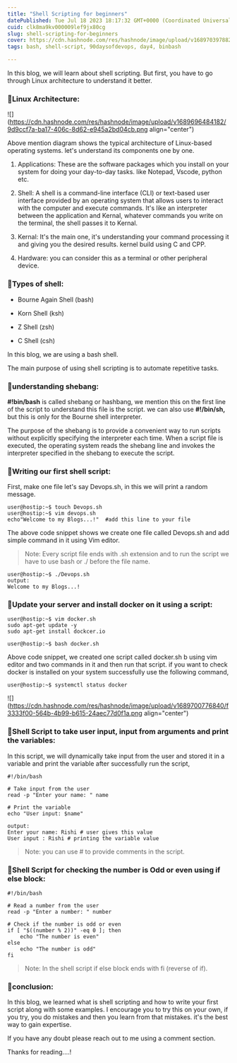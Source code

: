 ```yaml
---
title: "Shell Scripting for beginners"
datePublished: Tue Jul 18 2023 18:17:32 GMT+0000 (Coordinated Universal Time)
cuid: clk8ma9kv000009lef9jx80cg
slug: shell-scripting-for-beginners
cover: https://cdn.hashnode.com/res/hashnode/image/upload/v1689703978828/8ff87c4a-766a-4ba4-a7f9-d6eb4e19a08a.png
tags: bash, shell-script, 90daysofdevops, day4, binbash

---
```


In this blog, we will learn about shell scripting. But first, you have to go through Linux architecture to understand it better.

### 📌Linux Architecture:

![](https://cdn.hashnode.com/res/hashnode/image/upload/v1689696484182/9d9ccf7a-ba17-406c-8d62-e945a2bd04cb.png align="center")

Above mention diagram shows the typical architecture of Linux-based operating systems. let's understand its components one by one.

1. Applications: These are the software packages which you install on your system for doing your day-to-day tasks. like Notepad, Vscode, python etc.
    
2. Shell: A shell is a command-line interface (CLI) or text-based user interface provided by an operating system that allows users to interact with the computer and execute commands. It's like an interpreter between the application and Kernal, whatever commands you write on the terminal, the shell passes it to Kernal.
    
3. Kernal: It's the main one, it's understanding your command processing it and giving you the desired results. kernel build using C and CPP.
    
4. Hardware: you can consider this as a terminal or other peripheral device.
    

### 📌Types of shell:

* Bourne Again Shell (bash)
    
* Korn Shell (ksh)
    
* Z Shell (zsh)
    
* C Shell (csh)
    

In this blog, we are using a bash shell.

The main purpose of using shell scripting is to automate repetitive tasks.

### 🧐understanding shebang:

**#!bin/bash** is called shebang or hashbang, we mention this on the first line of the script to understand this file is the script. we can also use **#!/bin/sh,** but this is only for the Bourne shell interpreter.

The purpose of the shebang is to provide a convenient way to run scripts without explicitly specifying the interpreter each time. When a script file is executed, the operating system reads the shebang line and invokes the interpreter specified in the shebang to execute the script.

### 🥳Writing our first shell script:

First, make one file let's say Devops.sh, in this we will print a random message.

```plaintext
user@hostip:~$ touch Devops.sh
user@hostip:~$ vim devops.sh
echo"Welcome to my Blogs...!"  #add this line to your file
```

The above code snippet shows we create one file called Devops.sh and add simple command in it using Vim editor.

> Note: Every script file ends with .sh extension and to run the script we have to use bash or ./ before the file name.

```plaintext
user@hostip:~$ ./Devops.sh
output:
Welcome to my Blogs...!
```

### 📌Update your server and install docker on it using a script:

```plaintext
user@hostip:~$ vim docker.sh
sudo apt-get update -y
sudo apt-get install dockcer.io

user@hostip:~$ bash docker.sh
```

Above code snippet, we created one script called docker.sh b using vim editor and two commands in it and then run that script. if you want to check docker is installed on your system successfully use the following command,

```plaintext
user@hostip:~$ systemctl status docker
```

![](https://cdn.hashnode.com/res/hashnode/image/upload/v1689700776840/f3333f00-564b-4b99-b615-24aec77d0f1a.png align="center")

### 📌Shell Script to take user input, input from arguments and print the variables:

In this script, we will dynamically take input from the user and stored it in a variable and print the variable after successfully run the script,

```plaintext
#!/bin/bash

# Take input from the user
read -p "Enter your name: " name

# Print the variable
echo "User input: $name"

output:
Enter your name: Rishi # user gives this value
User input : Rishi # printing the variable value
```

> Note: you can use # to provide comments in the script.

### 📌Shell Script for checking the number is Odd or even using if else block:

```plaintext
#!/bin/bash

# Read a number from the user
read -p "Enter a number: " number

# Check if the number is odd or even
if [ "$((number % 2))" -eq 0 ]; then
    echo "The number is even"
else
    echo "The number is odd"
fi
```

> Note: In the shell script if else block ends with fi (reverse of if).

### 🔅conclusion:

In this blog, we learned what is shell scripting and how to write your first script along with some examples. I encourage you to try this on your own, if you try, you do mistakes and then you learn from that mistakes. it's the best way to gain expertise.

If you have any doubt please reach out to me using a comment section.

Thanks for reading....!